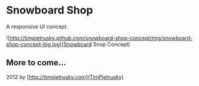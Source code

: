 # Snowboard Shop 
A responsive UI concept. 

![http://timpietrusky.github.com/snowboard-shop-concept/img/snowboard-shop-concept-big.jpg](Snowboard Snop Concept)

## More to come...

2012 by [http://timpietrusky.com](TimPietrusky)